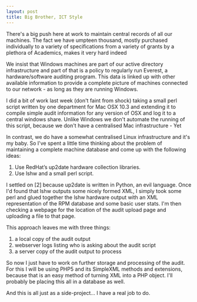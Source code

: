 ```yaml
---
layout: post
title: Big Brother, ICT Style
---
```

There's a big push here at work to maintain central records of all our machines. The fact we have
umpteen thousand, mostly purchased individually to a variety of specifications from a variety of
grants by a plethora of Academics, makes it very hard indeed

We insist that Windows machines are part of our active directory infrastructure and part of that
is a policy to regularly run Everest, a hardware/software auditing program. This data is linked
up with other available information to provide a complete picture of machines connected to our
network - as long as they are running Windows.

I did a bit of work last week (don't faint from shock) taking a small perl script written by one
department for Mac OSX 10.3 and extending it to compile simple audit information for any version
of OSX and log it to a central windows share. Unlike Windows we don't automate the running of this
script, because we don't have a centralised Mac infrastructure - Yet

In contrast, we do have a somewhat centralised Linux infrastructure and it's my baby. So I've
spent a little time thinking about the problem of maintaining a complete machine database and
come up with the following ideas:

1. Use RedHat’s up2date hardware collection libraries.
2. Use lshw and a small perl script.

I settled on [2] because up2date is written in Python, an evil language. Once I'd found that
lshw outputs some nicely formed XML, I simply took some perl and glued together the lshw hardware
output with an XML representation of the RPM database and some basic user stats. I'm then checking
a webpage for the location of the audit upload page and uploading a file to that page.

This approach leaves me with three things:

1. a local copy of the audit output
2. webserver logs listing who is asking about the audit script
3. a server copy of the audit output to process

So now I just have to work on further storage and processing of the audit. For this I will be using
PHP5 and its SimpleXML methods and extensions, because that is an easy method of turning XML into
a PHP object. I'll probably be placing this all in a database as well.

And this is all just as a side-project… I have a real job to do.
